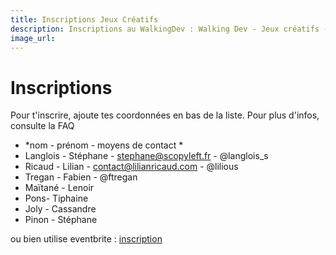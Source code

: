 ```yaml
---
title: Inscriptions Jeux Créatifs
description: Inscriptions au WalkingDev : Walking Dev - Jeux créatifs -Lilian Ricaud et Stéphane Langlois
image_url:
---
```



# Inscriptions 

Pour t'inscrire, ajoute tes coordonnées en bas de la liste.
Pour plus d'infos, consulte la FAQ

- *nom - prénom - moyens de contact *
- Langlois - Stéphane - stephane@scopyleft.fr - @langlois_s
- Ricaud - Lilian - contact@lilianricaud.com - @lilious
- Tregan - Fabien - @ftregan
- Maïtané - Lenoir
- Pons- Tiphaine
- Joly - Cassandre
- Pinon - Stéphane
    
ou bien utilise eventbrite : [inscription](https://www.eventbrite.fr/e/billets-walking-dev-jeux-creatifs-lilian-ricaud-et-stephane-langlois-32463592479)
